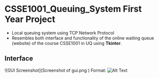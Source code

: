 # CSSE1001_Queuing_System First Year Project
* Local queuing system using TCP Network Protocol
* Resembles both interface and functionality of the online waiting queue (website) of the course CSSE1001 in UQ using **Tkinter**.

## Interface
![GUI Screenshot](Screenshot of gui.png )
Format: ![Alt Text](url)


